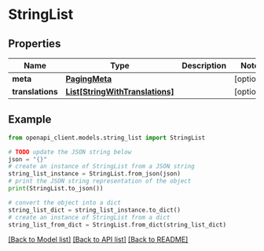 # StringList


## Properties

Name | Type | Description | Notes
------------ | ------------- | ------------- | -------------
**meta** | [**PagingMeta**](PagingMeta.md) |  | [optional] 
**translations** | [**List[StringWithTranslations]**](StringWithTranslations.md) |  | [optional] 

## Example

```python
from openapi_client.models.string_list import StringList

# TODO update the JSON string below
json = "{}"
# create an instance of StringList from a JSON string
string_list_instance = StringList.from_json(json)
# print the JSON string representation of the object
print(StringList.to_json())

# convert the object into a dict
string_list_dict = string_list_instance.to_dict()
# create an instance of StringList from a dict
string_list_from_dict = StringList.from_dict(string_list_dict)
```
[[Back to Model list]](../README.md#documentation-for-models) [[Back to API list]](../README.md#documentation-for-api-endpoints) [[Back to README]](../README.md)


